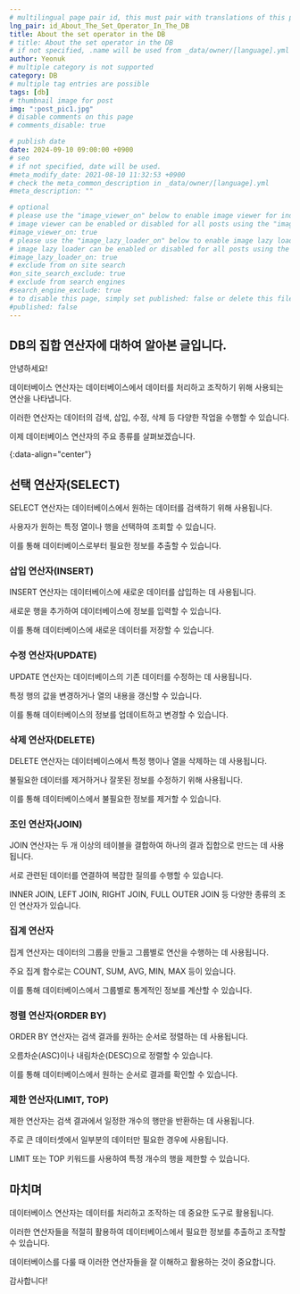 ```yaml
---
# multilingual page pair id, this must pair with translations of this page. (This name must be unique)
lng_pair: id_About_The_Set_Operator_In_The_DB
title: About the set operator in the DB
# title: About the set operator in the DB
# if not specified, .name will be used from _data/owner/[language].yml
author: Yeonuk
# multiple category is not supported
category: DB
# multiple tag entries are possible
tags: [db]
# thumbnail image for post
img: ":post_pic1.jpg"
# disable comments on this page
# comments_disable: true

# publish date
date: 2024-09-10 09:00:00 +0900
# seo
# if not specified, date will be used.
#meta_modify_date: 2021-08-10 11:32:53 +0900
# check the meta_common_description in _data/owner/[language].yml
#meta_description: ""

# optional
# please use the "image_viewer_on" below to enable image viewer for individual pages or posts (_posts/ or [language]/_posts folders).
# image viewer can be enabled or disabled for all posts using the "image_viewer_posts: true" setting in _data/conf/main.yml.
#image_viewer_on: true
# please use the "image_lazy_loader_on" below to enable image lazy loader for individual pages or posts (_posts/ or [language]/_posts folders).
# image lazy loader can be enabled or disabled for all posts using the "image_lazy_loader_posts: true" setting in _data/conf/main.yml.
#image_lazy_loader_on: true
# exclude from on site search
#on_site_search_exclude: true
# exclude from search engines
#search_engine_exclude: true
# to disable this page, simply set published: false or delete this file
#published: false
---
```


<!-- outline-start -->

## DB의 집합 연산자에 대하여 알아본 글입니다.

안녕하세요!

데이터베이스 연산자는 데이터베이스에서 데이터를 처리하고 조작하기 위해 사용되는 연산을 나타냅니다.

이러한 연산자는 데이터의 검색, 삽입, 수정, 삭제 등 다양한 작업을 수행할 수 있습니다.

이제 데이터베이스 연산자의 주요 종류를 살펴보겠습니다.

{:data-align="center"}

<!-- outline-end -->

## 선택 연산자(SELECT)

SELECT 연산자는 데이터베이스에서 원하는 데이터를 검색하기 위해 사용됩니다.

사용자가 원하는 특정 열이나 행을 선택하여 조회할 수 있습니다.

이를 통해 데이터베이스로부터 필요한 정보를 추출할 수 있습니다.

### 삽입 연산자(INSERT)

INSERT 연산자는 데이터베이스에 새로운 데이터를 삽입하는 데 사용됩니다.

새로운 행을 추가하여 데이터베이스에 정보를 입력할 수 있습니다.

이를 통해 데이터베이스에 새로운 데이터를 저장할 수 있습니다.

### 수정 연산자(UPDATE)

UPDATE 연산자는 데이터베이스의 기존 데이터를 수정하는 데 사용됩니다.

특정 행의 값을 변경하거나 열의 내용을 갱신할 수 있습니다.

이를 통해 데이터베이스의 정보를 업데이트하고 변경할 수 있습니다.

### 삭제 연산자(DELETE)

DELETE 연산자는 데이터베이스에서 특정 행이나 열을 삭제하는 데 사용됩니다.

불필요한 데이터를 제거하거나 잘못된 정보를 수정하기 위해 사용됩니다.

이를 통해 데이터베이스에서 불필요한 정보를 제거할 수 있습니다.

### 조인 연산자(JOIN)

JOIN 연산자는 두 개 이상의 테이블을 결합하여 하나의 결과 집합으로 만드는 데 사용됩니다.

서로 관련된 데이터를 연결하여 복잡한 질의를 수행할 수 있습니다.

INNER JOIN, LEFT JOIN, RIGHT JOIN, FULL OUTER JOIN 등 다양한 종류의 조인 연산자가 있습니다.

### 집계 연산자

집계 연산자는 데이터의 그룹을 만들고 그룹별로 연산을 수행하는 데 사용됩니다.

주요 집계 함수로는 COUNT, SUM, AVG, MIN, MAX 등이 있습니다.

이를 통해 데이터베이스에서 그룹별로 통계적인 정보를 계산할 수 있습니다.

### 정렬 연산자(ORDER BY)

ORDER BY 연산자는 검색 결과를 원하는 순서로 정렬하는 데 사용됩니다.

오름차순(ASC)이나 내림차순(DESC)으로 정렬할 수 있습니다.

이를 통해 데이터베이스에서 원하는 순서로 결과를 확인할 수 있습니다.

### 제한 연산자(LIMIT, TOP)

제한 연산자는 검색 결과에서 일정한 개수의 행만을 반환하는 데 사용됩니다.

주로 큰 데이터셋에서 일부분의 데이터만 필요한 경우에 사용됩니다.

LIMIT 또는 TOP 키워드를 사용하여 특정 개수의 행을 제한할 수 있습니다.

## 마치며

데이터베이스 연산자는 데이터를 처리하고 조작하는 데 중요한 도구로 활용됩니다.

이러한 연산자들을 적절히 활용하여 데이터베이스에서 필요한 정보를 추출하고 조작할 수 있습니다.

데이터베이스를 다룰 때 이러한 연산자들을 잘 이해하고 활용하는 것이 중요합니다.

감사합니다!

